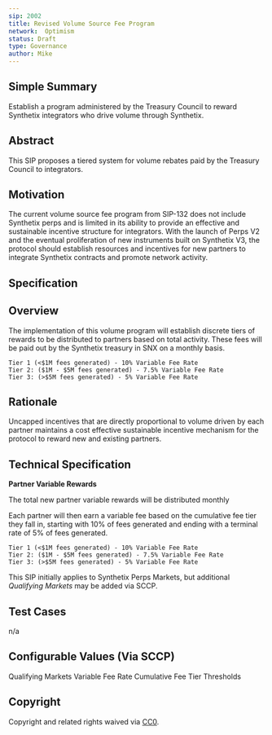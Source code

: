```yaml
---
sip: 2002
title: Revised Volume Source Fee Program
network:  Optimism
status: Draft
type: Governance
author: Mike
---
```


## Simple Summary
Establish a program administered by the Treasury Council to reward Synthetix integrators who drive volume through Synthetix.


## Abstract
This SIP proposes a tiered system for volume rebates paid by the Treasury Council to integrators. 

## Motivation
The current volume source fee program from SIP-132 does not include Synthetix perps and is limited in its ability to provide an effective and sustainable incentive structure for integrators. With the launch of Perps V2 and the eventual proliferation of new instruments built on Synthetix V3, the protocol should establish resources and incentives for new partners to integrate Synthetix contracts and promote network activity. 


## Specification

## Overview

The implementation of this volume program will establish discrete tiers of rewards to be distributed to partners based on total activity. These fees will be paid out by the Synthetix treasury in SNX on a monthly basis. 
    
    Tier 1 (<$1M fees generated) - 10% Variable Fee Rate
    Tier 2: ($1M - $5M fees generated) - 7.5% Variable Fee Rate
    Tier 3: (>$5M fees generated) - 5% Variable Fee Rate 

## Rationale
Uncapped incentives that are directly proportional to volume driven by each partner maintains a cost effective sustainable incentive mechanism for the protocol to reward new and existing partners.

## Technical Specification

**Partner Variable Rewards**

The total new partner variable rewards will be distributed monthly

Each partner will then earn a variable fee based on the cumulative fee tier they fall in, starting with 10% of fees generated and ending with a terminal rate of 5% of fees generated. 
    
    Tier 1 (<$1M fees generated) - 10% Variable Fee Rate
    Tier 2: ($1M - $5M fees generated) - 7.5% Variable Fee Rate
    Tier 3: (>$5M fees generated) - 5% Variable Fee Rate 

This SIP initially applies to Synthetix Perps Markets, but additional _Qualifying Markets_ may be added via SCCP. 

## Test Cases

n/a

## Configurable Values (Via SCCP)

Qualifying Markets
Variable Fee Rate
Cumulative Fee Tier Thresholds

## Copyright

Copyright and related rights waived via [CC0](https://creativecommons.org/publicdomain/zero/1.0/).
